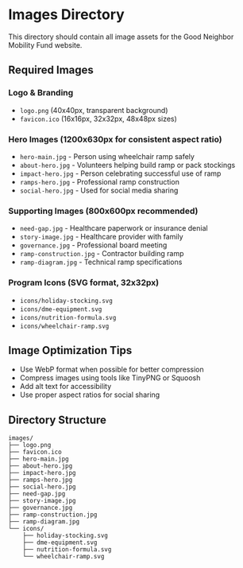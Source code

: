 # Images Directory

This directory should contain all image assets for the Good Neighbor Mobility Fund website.

## Required Images

### Logo & Branding

- `logo.png` (40x40px, transparent background)
- `favicon.ico` (16x16px, 32x32px, 48x48px sizes)

### Hero Images (1200x630px for consistent aspect ratio)

- `hero-main.jpg` - Person using wheelchair ramp safely
- `about-hero.jpg` - Volunteers helping build ramp or pack stockings
- `impact-hero.jpg` - Person celebrating successful use of ramp
- `ramps-hero.jpg` - Professional ramp construction
- `social-hero.jpg` - Used for social media sharing

### Supporting Images (800x600px recommended)

- `need-gap.jpg` - Healthcare paperwork or insurance denial
- `story-image.jpg` - Healthcare provider with family
- `governance.jpg` - Professional board meeting
- `ramp-construction.jpg` - Contractor building ramp
- `ramp-diagram.jpg` - Technical ramp specifications

### Program Icons (SVG format, 32x32px)

- `icons/holiday-stocking.svg`
- `icons/dme-equipment.svg`
- `icons/nutrition-formula.svg`
- `icons/wheelchair-ramp.svg`

## Image Optimization Tips

- Use WebP format when possible for better compression
- Compress images using tools like TinyPNG or Squoosh
- Add alt text for accessibility
- Use proper aspect ratios for social sharing

## Directory Structure

```
images/
├── logo.png
├── favicon.ico
├── hero-main.jpg
├── about-hero.jpg
├── impact-hero.jpg
├── ramps-hero.jpg
├── social-hero.jpg
├── need-gap.jpg
├── story-image.jpg
├── governance.jpg
├── ramp-construction.jpg
├── ramp-diagram.jpg
└── icons/
    ├── holiday-stocking.svg
    ├── dme-equipment.svg
    ├── nutrition-formula.svg
    └── wheelchair-ramp.svg
```
